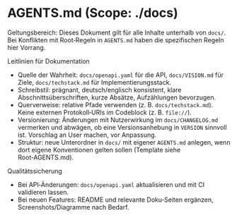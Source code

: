 # AGENTS.md (Scope: ./docs)

Geltungsbereich: Dieses Dokument gilt für alle Inhalte unterhalb von `docs/`. Bei Konflikten mit Root‑Regeln in `AGENTS.md` haben die spezifischen Regeln hier Vorrang.

Leitlinien für Dokumentation
- Quelle der Wahrheit: `docs/openapi.yaml` für die API, `docs/VISION.md` für Ziele, `docs/techstack.md` für Implementierungsstack.
- Schreibstil: prägnant, deutsch/englisch konsistent, klare Abschnittsüberschriften, kurze Absätze, Aufzählungen bevorzugen.
- Querverweise: relative Pfade verwenden (z. B. `docs/techstack.md`). Keine externen Protokoll‑URIs im Codeblock (z. B. `file://`).
- Versionierung: Änderungen mit Nutzerwirkung im `docs/CHANGELOG.md` vermerken und abwägen, ob eine Versionsanhebung in `VERSION` sinnvoll ist. Vorschlag an User machen, vor Anpassung.
- Struktur: neue Unterordner in `docs/` mit eigener `AGENTS.md` anlegen, wenn dort eigene Konventionen gelten sollen (Template siehe Root‑AGENTS.md).

Qualitätssicherung
- Bei API‑Änderungen: `docs/openapi.yaml` aktualisieren und mit CI validieren lassen.
- Bei neuen Features: README und relevante Doku‑Seiten ergänzen, Screenshots/Diagramme nach Bedarf.

